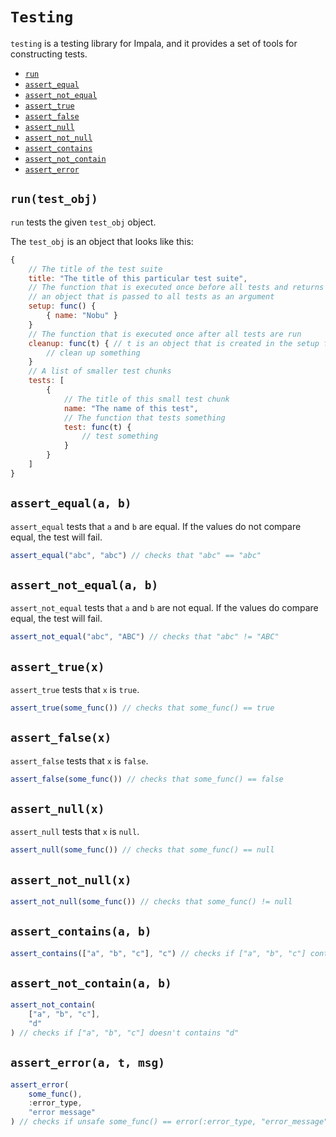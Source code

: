 # `Testing`
`testing` is a testing library for Impala, and it provides a set of tools for constructing tests.

 - [`run`](#runtest_obj)
 - [`assert_equal`](#assert_equala-b)
 - [`assert_not_equal`](#assert_not_equala-b)
 - [`assert_true`](#assert_truex)
 - [`assert_false`](#assert_falsex)
 - [`assert_null`](#assert_nullx)
 - [`assert_not_null`](#assert_not_nullx)
 - [`assert_contains`](#assert_containsa-b)
 - [`assert_not_contain`](#assert_not_containa-b)
 - [`assert_error`](#assert_errora-t-msg)

## `run(test_obj)`
`run` tests the given `test_obj` object.

The `test_obj` is an object that looks like this:
```js
{
    // The title of the test suite
    title: "The title of this particular test suite",
    // The function that is executed once before all tests and returns
    // an object that is passed to all tests as an argument
    setup: func() {
        { name: "Nobu" }
    }
    // The function that is executed once after all tests are run
    cleanup: func(t) { // t is an object that is created in the setup function
        // clean up something
    }
    // A list of smaller test chunks
    tests: [
        {
            // The title of this small test chunk
            name: "The name of this test",
            // The function that tests something
            test: func(t) {
                // test something
            }
        }
    ]
}
```

## `assert_equal(a, b)`
`assert_equal` tests that `a` and `b` are equal. If the values do not compare equal, the test will fail.
```js
assert_equal("abc", "abc") // checks that "abc" == "abc"
```

## `assert_not_equal(a, b)`
`assert_not_equal` tests that `a` and `b` are not equal. If the values do compare equal, the test will fail.
```js
assert_not_equal("abc", "ABC") // checks that "abc" != "ABC"
```

## `assert_true(x)`
`assert_true` tests that `x` is `true`.
```js
assert_true(some_func()) // checks that some_func() == true
```

## `assert_false(x)`
`assert_false` tests that `x` is `false`.
```js
assert_false(some_func()) // checks that some_func() == false
```

## `assert_null(x)`
`assert_null` tests that `x` is `null`.
```js
assert_null(some_func()) // checks that some_func() == null
```

## `assert_not_null(x)`
```js
assert_not_null(some_func()) // checks that some_func() != null
```

## `assert_contains(a, b)`
```js
assert_contains(["a", "b", "c"], "c") // checks if ["a", "b", "c"] contains "c"
```

## `assert_not_contain(a, b)`
```js
assert_not_contain(
    ["a", "b", "c"],
    "d"
) // checks if ["a", "b", "c"] doesn't contains "d"
```

## `assert_error(a, t, msg)`
```js
assert_error(
    some_func(),
    :error_type,
    "error message"
) // checks if unsafe some_func() == error(:error_type, "error_message")
```
